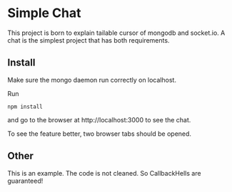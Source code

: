 # Simple Chat
This project is born to explain tailable cursor of mongodb and socket.io. A chat is the simplest project that has both requirements.


## Install

Make sure the mongo daemon run correctly on localhost.

Run
```
npm install
```
and go to the browser at http://localhost:3000 to see the chat.

To see the feature better, two browser tabs should be opened.


## Other

This is an example. The code is not cleaned. So CallbackHells are guaranteed!
